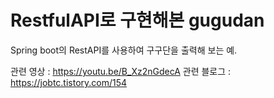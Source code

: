 # RestfulAPI로 구현해본 gugudan

Spring boot의 RestAPI를 사용하여 구구단을 출력해 보는 예.

관련 영상 : https://youtu.be/B_Xz2nGdecA
관련 블로그 : https://jobtc.tistory.com/154
